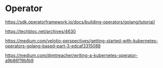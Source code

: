 #  Operator

https://sdk.operatorframework.io/docs/building-operators/golang/tutorial/  

https://techbloc.net/archives/4630  

https://medium.com/velotio-perspectives/getting-started-with-kubernetes-operators-golang-based-part-3-edcaf3315088   

https://medium.com/@mtreacher/writing-a-kubernetes-operator-a9b86f19bfb9   


